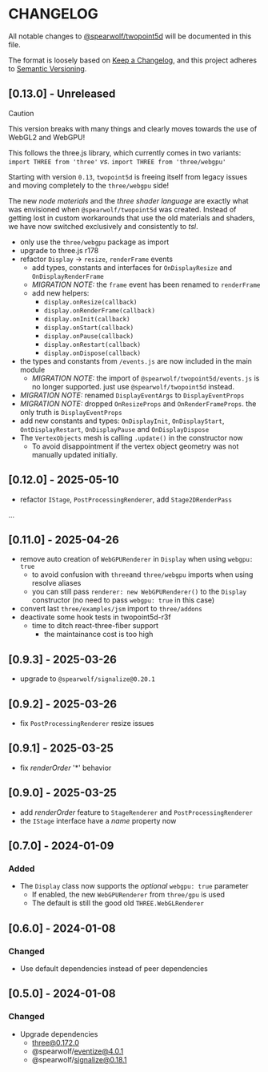# CHANGELOG

All notable changes to [@spearwolf/twopoint5d](https://github.com/spearwolf/twopoint5d/tree/main/packages/twopoint5d) will be documented in this file.

The format is loosely based on [Keep a Changelog](https://keepachangelog.com/en/1.1.0/),
and this project adheres to [Semantic Versioning](https://semver.org/spec/v2.0.0.html).


## [0.13.0] - Unreleased

> [!CAUTION]
> This version breaks with many things and clearly moves towards the use of WebGL2 and WebGPU!
>
> This follows the three.js library, which currently comes in two variants:
> `import THREE from 'three'` _vs._ `import THREE from 'three/webgpu'`
>
> Starting with version `0.13`, `twopoint5d` is freeing itself from legacy issues and moving completely to the `three/webgpu` side!
>
> The new _node materials_ and the _three shader language_ are exactly what was envisioned when `@spearwolf/twopoint5d` was created.
> Instead of getting lost in custom workarounds that use the old materials and shaders, we have now switched exclusively and consistently to _tsl_.

- only use the `three/webgpu` package as import
- upgrade to three.js r178
- refactor `Display` &rarr; `resize`, `renderFrame` events
  - add types, constants and interfaces for `OnDisplayResize` and `OnDisplayRenderFrame`
  - _MIGRATION NOTE:_ the `frame` event has been renamed to `renderFrame`
  - add new helpers:
    - `display.onResize(callback)`
    - `display.onRenderFrame(callback)`
    - `display.onInit(callback)`
    - `display.onStart(callback)`
    - `display.onPause(callback)`
    - `display.onRestart(callback)`
    - `display.onDispose(callback)`
- the types and constants from `/events.js` are now included in the main module
  - _MIGRATION NOTE:_ the import of `@spearwolf/twopoint5d/events.js` is no longer supported. just use `@spearwolf/twopoint5d` instead.
- _MIGRATION NOTE:_ renamed `DisplayEventArgs` to `DisplayEventProps`
- _MIGRATION NOTE:_ dropped `OnResizeProps` and `OnRenderFrameProps`. the only truth is `DisplayEventProps`
- add new constants and types: `OnDisplayInit`, `OnDisplayStart`, `OntDisplayRestart`, `OnDisplayPause` and `OnDisplayDispose`
- The `VertexObjects` mesh is calling `.update()` in the constructor now
  - To avoid disappointment if the vertex object geometry was not manually updated initially.


## [0.12.0] - 2025-05-10

- refactor `IStage`, `PostProcessingRenderer`, add `Stage2DRenderPass`

&mldr;

## [0.11.0] - 2025-04-26

- remove auto creation of `WebGPURenderer` in `Display` when using `webgpu: true`
  - to avoid confusion with `three`and `three/webgpu` imports when using resolve aliases
  - you can still pass `renderer: new WebGPURenderer()` to the `Display` constructor (no need to pass `webgpu: true` in this case)
- convert last `three/examples/jsm` import to `three/addons`
- deactivate some hook tests in twopoint5d-r3f
  - time to ditch react-three-fiber support
    - the maintainance cost is too high

## [0.9.3] - 2025-03-26

- upgrade to `@spearwolf/signalize@0.20.1`

## [0.9.2] - 2025-03-26

- fix `PostProcessingRenderer` resize issues

## [0.9.1] - 2025-03-25

- fix _renderOrder_ '*' behavior

## [0.9.0] - 2025-03-25

- add _renderOrder_ feature to `StageRenderer` and `PostProcessingRenderer`
- the `IStage` interface have a _name_ property now

## [0.7.0] - 2024-01-09

### Added

- The `Display` class now supports the _optional_ `webgpu: true` parameter
  - If enabled, the new `WebGPURenderer` from `three/gpu` is used
  - The default is still the good old `THREE.WebGLRenderer`


## [0.6.0] - 2024-01-08

### Changed

- Use default dependencies instead of peer dependencies


## [0.5.0] - 2024-01-08

### Changed

- Upgrade dependencies
  - three@0.172.0
  - @spearwolf/eventize@4.0.1
  - @spearwolf/signalize@0.18.1
